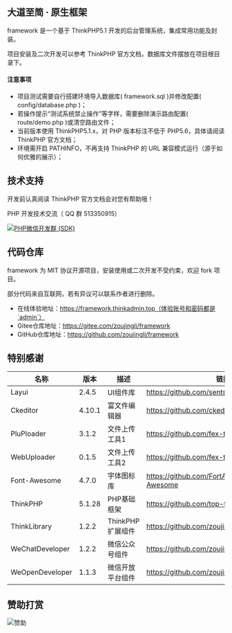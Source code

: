大道至简 · 原生框架
--
framework 是一个基于 ThinkPHP5.1 开发的后台管理系统，集成常用功能及封装。

项目安装及二次开发可以参考 ThinkPHP 官方文档，数据库文件摆放在项目根目录下。

#### 注意事项
* 项目测试需要自行搭建环境导入数据库( framework.sql )并修改配置( config/database.php )；
* 若操作提示“测试系统禁止操作”等字样，需要删除演示路由配置( route/demo.php )或清空路由文件；
* 当前版本使用 ThinkPHP5.1.x，对 PHP 版本标注不低于 PHP5.6，具体请阅读 ThinkPHP 官方文档；
* 环境需开启 PATHINFO，不再支持 ThinkPHP 的 URL 兼容模式运行（源于如何优雅的展示）；

技术支持
--
开发前认真阅读 ThinkPHP 官方文档会对您有帮助哦！

PHP 开发技术交流（ QQ 群 513350915）

[![PHP微信开发群 (SDK)](http://pub.idqqimg.com/wpa/images/group.png)](http://shang.qq.com/wpa/qunwpa?idkey=ae25cf789dafbef62e50a980ffc31242f150bc61a61164458216dd98c411832a) 


代码仓库
--
 framework 为 MIT 协议开源项目，安装使用或二次开发不受约束，欢迎 fork 项目。
 
 部分代码来自互联网，若有异议可以联系作者进行删除。
 
 * 在线体验地址：https://framework.thinkadmin.top（体验账号和密码都是`admin`）
 * Gitee仓库地址：https://gitee.com/zoujingli/framework
 * GitHub仓库地址：https://github.com/zoujingli/framework
 
特别感谢
--
|名称|版本|描述|链接|
|---|---|---|---|
|Layui|2.4.5|UI组件库|https://github.com/sentsin/layui|
|Ckeditor|4.10.1|富文件编辑器|https://github.com/ckeditor/ckeditor-dev|
|PluPloader|3.1.2|文件上传工具1|https://github.com/fex-team/webuploader|
|WebUploader|0.1.5|文件上传工具2|https://github.com/fex-team/webuploader|
|Font-Awesome|4.7.0|字体图标库|https://github.com/FortAwesome/Font-Awesome|
|ThinkPHP|5.1.28|PHP基础框架|https://github.com/top-think/framework|
|ThinkLibrary|1.2.2|ThinkPHP扩展组件|https://github.com/zoujingli/ThinkLibrary|
|WeChatDeveloper|1.2.2|微信公众号组件|https://github.com/zoujingli/WeChatDeveloper|
|WeOpenDeveloper|1.1.3|微信开放平台组件|https://github.com/zoujingli/WeOpenDeveloper|

赞助打赏
--
![赞助](http://zoujingli.oschina.io/static/pay.png)

